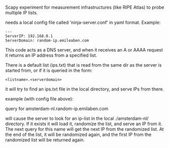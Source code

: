 Scapy experiment for measurement infrastructures (like RIPE Atlas) to probe multiple IP lists.

needs a local config file called 'ninja-server.conf' in yaml format. Example:

    ---
    ServerIP: 192.168.0.1
    ServerDomain: random-ip.emileaben.com

This code acts as a DNS server, and when it receives an A or AAAA request it returns an IP address from a specified list.

There is a default list (ips.txt) that is read from the same dir as the server is started from, or if it is queried in the form:

    <listname>.<serverdomain>

it will try to find an ips.txt file in the local <listname> directory, and serve IPs from there.

example (with config file above):

query for amsterdam-nl.random-ip.emilaben.com

will cause the server to look for an ip-list in the local ./amsterdam-nl/ directory. If it exists it will load it, randomize the list, and serve an IP from it. The next query for this name will get the next IP from the randomized list.
At the end of the list, it will be randomized again, and the first IP from the randomized list will be returned again.
